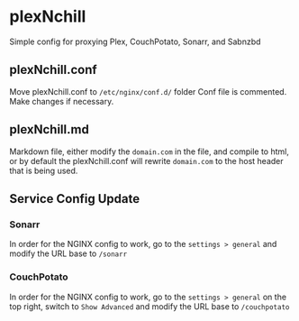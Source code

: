 # plexNchill
Simple config for proxying Plex, CouchPotato, Sonarr, and Sabnzbd

## plexNchill.conf
Move plexNchill.conf to `/etc/nginx/conf.d/` folder
Conf file is commented. Make changes if necessary.

## plexNchill.md
Markdown file, either modify the `domain.com` in the file, and compile to html, or by default the plexNchill.conf will rewrite `domain.com` to the host header that is being used.

## Service Config Update
### Sonarr
In order for the NGINX config to work, go to the `settings > general` and modify the URL base to `/sonarr`

### CouchPotato
In order for the NGINX config to work, go to the `settings > general` on the top right, switch to `Show Advanced` and modify the URL base to `/couchpotato`

